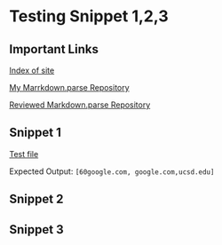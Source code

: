 # Testing Snippet 1,2,3
## Important Links 
[Index of site](https://rsavoj.github.io/cse15l-lab-reports/)

[My Marrkdown.parse Repository](https://github.com/rsavoj/markdown-parse)

[Reviewed Markdown.parse Repository](https://github.com/ExtraExaByte/MarkDownParse)
## Snippet 1
[Test file](https://rsavoj.github.io/cse15l-lab-reports/Lab-report-4/Snippet1.md)

Expected Output:
``[60google.com, google.com,ucsd.edu] ``
## Snippet 2
## Snippet 3